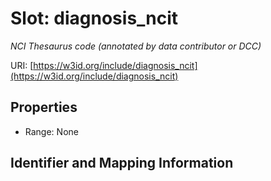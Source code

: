 # Slot: diagnosis_ncit
_NCI Thesaurus code (annotated by data contributor or DCC)_


URI: [https://w3id.org/include/diagnosis_ncit](https://w3id.org/include/diagnosis_ncit)



<!-- no inheritance hierarchy -->


## Properties

 * Range: None



## Identifier and Mapping Information





